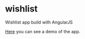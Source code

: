 # wishlist
Wishlist app build with AngularJS

[Here](https://dl.dropboxusercontent.com/u/40810796/wishlist/index.html#/) you can see a demo of the app.
